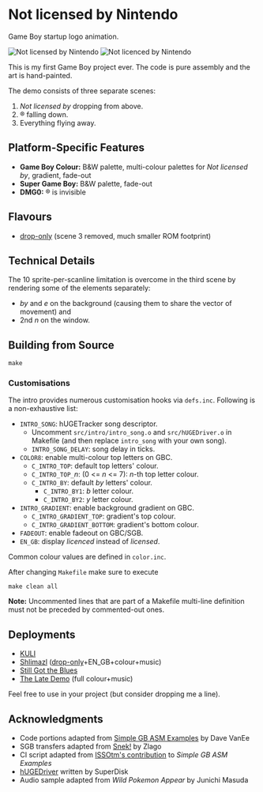 # Not licensed by Nintendo

Game Boy startup logo animation.

![Not licensed by Nintendo](https://img.itch.zone/aW1hZ2UvMzg0MTE4NS8yMjkyNDE1Ny5wbmc=/347x500/UvghrD.png)
![Not licenced by Nintendo](https://github.com/user-attachments/assets/e0547320-5d25-4b38-a8fe-c750af6ae1b5)

This is my first Game Boy project ever. The code is pure assembly and the art is hand-painted.

The demo consists of three separate scenes:

1. _Not licensed by_ dropping from above.
2. ® falling down.
3. Everything flying away.

## Platform-Specific Features

* **Game Boy Colour:** B&W palette, multi-colour palettes for _Not licensed by_, gradient, fade-out
* **Super Game Boy:** B&W palette, fade-out
* **DMG0:** ® is invisible

## Flavours

* [drop-only](https://github.com/TheLeanArt/NotLicensed/tree/drop-only) (scene 3 removed, much smaller ROM footprint)

## Technical Details

The 10 sprite-per-scanline limitation is overcome in the third scene by rendering some of the elements separately:

* _by_ and _e_ on the background (causing them to share the vector of movement) and
* 2nd _n_ on the window.

## Building from Source

```
make
```

### Customisations

The intro provides numerous customisation hooks via `defs.inc`. Following is a non-exhaustive list:

* `INTRO_SONG`: hUGETracker song descriptor.
  * Uncomment `src/intro/intro_song.o` and `src/hUGEDriver.o` in Makefile (and then replace `intro_song` with your own song).
  * `INTRO_SONG_DELAY`: song delay in ticks.
* `COLOR8`: enable multi-colour top letters on GBC.
  * `C_INTRO_TOP`: default top letters' colour.
  * `C_INTRO_TOP_`_n_: (0 <= _n_ <= 7): _n_-th top letter colour.
  * `C_INTRO_BY`: default _by_ letters' colour.
    * `C_INTRO_BY1`: _b_ letter colour.
    * `C_INTRO_BY2`: _y_ letter colour.
* `INTRO_GRADIENT`: enable background gradient on GBC.
  * `C_INTRO_GRADIENT_TOP`: gradient's top colour.
  * `C_INTRO_GRADIENT_BOTTOM`: gradient's bottom colour.
* `FADEOUT`: enable fadeout on GBC/SGB.
* `EN_GB`: display _licenced_ instead of _licensed_.

Common colour values are defined in `color.inc`.

After changing `Makefile` make sure to execute

```
make clean all
```

**Note:** Uncommented lines that are part of a Makefile multi-line definition must not be preceded by commented-out ones.

## Deployments

* [KULI](https://leanart.itch.io/kuli)
* [Shlimazl](https://leanart.itch.io/shlimazl) ([drop-only](https://github.com/TheLeanArt/NotLicensed/tree/drop-only)+EN_GB+colour+music)
* [Still Got the Blues](https://leanart.itch.io/sgb)
* [The Late Demo](https://leanart.itch.io/latedemo) (full colour+music)

Feel free to use in your project (but consider dropping me a line).

## Acknowledgments

* Code portions adapted from [Simple GB ASM Examples](https://github.com/tbsp/simple-gb-asm-examples/) by Dave VanEe
* SGB transfers adapted from [Snek!](https://github.com/gb-archive/snek-gbc/) by Zlago
* CI script adapted from [ISSOtm's contribution](https://github.com/tbsp/simple-gb-asm-examples/pull/2) to _Simple GB ASM Examples_
* [hUGEDriver](https://github.com/SuperDisk/hUGEDriver/) written by SuperDisk
* Audio sample adapted from _Wild Pokemon Appear_ by Junichi Masuda
